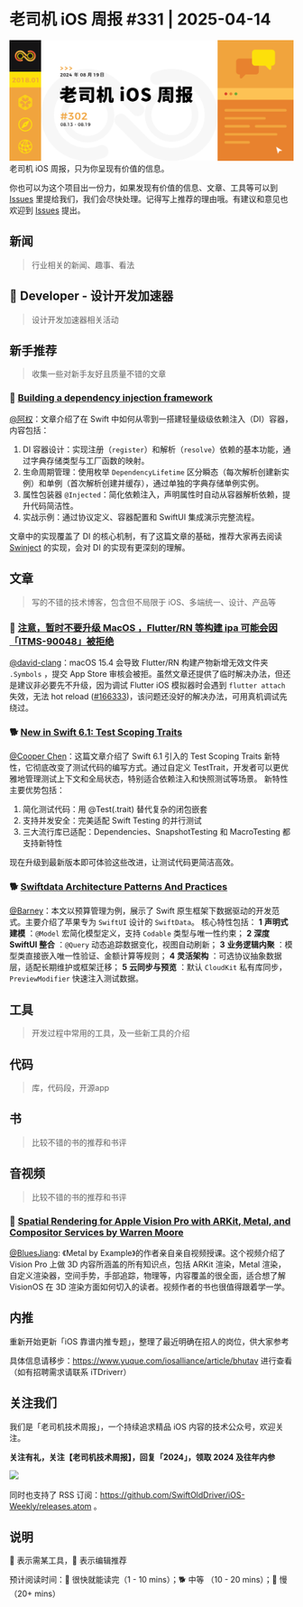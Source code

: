 # 老司机 iOS 周报 #331 | 2025-04-14

![ios-weekly](https://github.com/SwiftOldDriver/iOS-Weekly/blob/master/assets/weekly-header/302.jpg?raw=true)
老司机 iOS 周报，只为你呈现有价值的信息。

你也可以为这个项目出一份力，如果发现有价值的信息、文章、工具等可以到 [Issues](https://github.com/SwiftOldDriver/iOS-Weekly/issues) 里提给我们，我们会尽快处理。记得写上推荐的理由哦。有建议和意见也欢迎到 [Issues](https://github.com/SwiftOldDriver/iOS-Weekly/issues) 提出。

## 新闻

> 行业相关的新闻、趣事、看法

##  Developer - 设计开发加速器

> 设计开发加速器相关活动

## 新手推荐

> 收集一些对新手友好且质量不错的文章

### 🐎 [Building a dependency injection framework](https://tanaschita.com/dependency-injection-building-lightweight-container/)

[@阿权](https://github.com/bqlin)：文章介绍了在 Swift 中如何从零到一搭建轻量级级依赖注入（DI）容器，内容包括：

1. DI 容器设计：实现注册（`register`）和解析（`resolve`）依赖的基本功能，通过字典存储类型与工厂函数的映射。
2. 生命周期管理：使用枚举 `DependencyLifetime` 区分瞬态（每次解析创建新实例）和单例（首次解析创建并缓存），通过单独的字典存储单例实例。
3. 属性包装器 `@Injected`：简化依赖注入，声明属性时自动从容器解析依赖，提升代码简洁性。
4. 实战示例：通过协议定义、容器配置和 SwiftUI 集成演示完整流程。

文章中的实现覆盖了 DI 的核心机制，有了这篇文章的基础，推荐大家再去阅读 [Swinject](https://github.com/Swinject/Swinject) 的实现，会对 DI 的实现有更深刻的理解。

## 文章

> 写的不错的技术博客，包含但不局限于 iOS、多端统一、设计、产品等

### 🐎 [注意，暂时不要升级 MacOS ，Flutter/RN 等构建 ipa 可能会因 「ITMS-90048」被拒绝](https://mp.weixin.qq.com/s/s9fJWOJNhOf9Beu60VDQUA)

[@david-clang](https://github.com/david-clang)：macOS 15.4 会导致 Flutter/RN 构建产物新增无效文件夹 `.Symbols` ，提交 App Store 审核会被拒。虽然文章还提供了临时解决办法，但还是建议非必要先不升级，因为调试 Flutter iOS 模拟器时会遇到 `flutter attach` 失效，无法 hot reload ([#166333](https://github.com/flutter/flutter/issues/166333))，该问题还没好的解决办法，可用真机调试先绕过。

### 🐕 [New in Swift 6.1: Test Scoping Traits](https://www.pointfree.co/blog/posts/169-new-in-swift-6-1-test-scoping-traits)

[@Cooper Chen](https://github.com/cjlcooper)：这篇文章介绍了 Swift 6.1 引入的 Test Scoping Traits 新特性，它彻底改变了测试代码的编写方式。通过自定义 TestTrait，开发者可以更优雅地管理测试上下文和全局状态，特别适合依赖注入和快照测试等场景。
新特性主要优势包括：
1. 简化测试代码：用 @Test(.trait) 替代复杂的闭包嵌套
2. 支持并发安全：完美适配 Swift Testing 的并行测试
3. 三大流行库已适配：Dependencies、SnapshotTesting 和 MacroTesting 都支持新特性

现在升级到最新版本即可体验这些改进，让测试代码更简洁高效。

### 🐕 [Swiftdata Architecture Patterns And Practices](https://azamsharp.com/2025/03/28/swiftdata-architecture-patterns-and-practices.html)

[@Barney](https://github.com/BarneyZhaoooo)：本文以预算管理为例，展示了 Swift 原生框架下数据驱动的开发范式。主要介绍了苹果专为 `SwiftUI` 设计的 `SwiftData`。
核心特性包括：
**1** **声明式建模** ：`@Model` 宏简化模型定义，支持 `Codable` 类型与唯一性约束；
**2** **深度 SwiftUI 整合** ：`@Query` 动态追踪数据变化，视图自动刷新；
**3** **业务逻辑内聚** ：模型类直接嵌入唯一性验证、金额计算等规则；
**4** **灵活架构** ：可选协议抽象数据层，适配长期维护或框架迁移；
**5** **云同步与预览** ：默认 `CloudKit` 私有库同步，`PreviewModifier` 快速注入测试数据。

## 工具

> 开发过程中常用的工具，及一些新工具的介绍

## 代码

> 库，代码段，开源app

## 书

> 比较不错的书的推荐和书评

## 音视频

> 比较不错的书的推荐和书评

### 🐢 [Spatial Rendering for Apple Vision Pro with ARKit, Metal, and Compositor Services by Warren Moore](https://www.youtube.com/watch?v=vO0M4c9mb2E)

[@BluesJiang](https://github.com/BluesJiang): 《Metal by Example》的作者亲自亲自视频授课。这个视频介绍了 Vision Pro 上做 3D 内容所涵盖的所有知识点，包括 ARKit 渲染，Metal 渲染，自定义渲染器，空间手势，手部追踪，物理等，内容覆盖的很全面，适合想了解 VisionOS 在 3D 渲染方面如何切入的读者。视频作者的书也很值得跟着学一学。


## 内推

重新开始更新「iOS 靠谱内推专题」，整理了最近明确在招人的岗位，供大家参考

具体信息请移步：https://www.yuque.com/iosalliance/article/bhutav 进行查看（如有招聘需求请联系 iTDriverr）

## 关注我们

我们是「老司机技术周报」，一个持续追求精品 iOS 内容的技术公众号，欢迎关注。

**关注有礼，关注【老司机技术周报】，回复「2024」，领取 2024 及往年内参**

![](https://github.com/SwiftOldDriver/iOS-Weekly/blob/master/assets/qrcode_for_wechat.jpg?raw=true)

同时也支持了 RSS 订阅：https://github.com/SwiftOldDriver/iOS-Weekly/releases.atom 。

## 说明

🚧 表示需某工具，🌟 表示编辑推荐

预计阅读时间：🐎 很快就能读完（1 - 10 mins）；🐕 中等 （10 - 20 mins）；🐢 慢（20+ mins）
